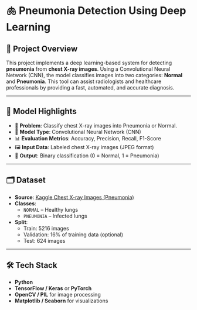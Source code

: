 # 🫁 Pneumonia Detection Using Deep Learning

## 📌 Project Overview

This project implements a deep learning-based system for detecting **pneumonia** from **chest X-ray images**. Using a Convolutional Neural Network (CNN), the model classifies images into two categories: **Normal** and **Pneumonia**. This tool can assist radiologists and healthcare professionals by providing a fast, automated, and accurate diagnosis.

---

## 🧠 Model Highlights

- 🏥 **Problem**: Classify chest X-ray images into Pneumonia or Normal.
- 🤖 **Model Type**: Convolutional Neural Network (CNN)
- 📊 **Evaluation Metrics**: Accuracy, Precision, Recall, F1-Score
- 🖼️ **Input Data**: Labeled chest X-ray images (JPEG format)
- 💾 **Output**: Binary classification (0 = Normal, 1 = Pneumonia)

---

## 🗂️ Dataset

- **Source**: [Kaggle Chest X-ray Images (Pneumonia)](https://www.kaggle.com/paultimothymooney/chest-xray-pneumonia)
- **Classes**:
  - `NORMAL` – Healthy lungs
  - `PNEUMONIA` – Infected lungs
- **Split**:
  - Train: 5216 images
  - Validation: 16% of training data (optional)
  - Test: 624 images

---

## 🛠️ Tech Stack

- **Python**
- **TensorFlow / Keras** or **PyTorch**
- **OpenCV / PIL** for image processing
- **Matplotlib / Seaborn** for visualizations



